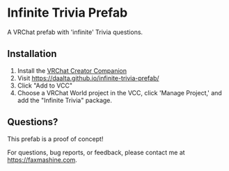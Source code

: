 # Infinite Trivia Prefab

A VRChat prefab with 'infinite' Trivia questions.

## Installation

1. Install the [VRChat Creator Companion](https://vcc.docs.vrchat.com/)
2. Visit https://daalta.github.io/infinite-trivia-prefab/
3. Click "Add to VCC"
4. Choose a VRChat World project in the VCC, click 'Manage Project,' and add the "Infinite Trivia" package.

## Questions?

This prefab is a proof of concept!

For questions, bug reports, or feedback, please contact me at
https://faxmashine.com.
